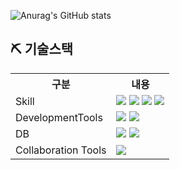 ![Anurag's GitHub stats](https://github-readme-stats.vercel.app/api?username=shovelbox&show_icons=true&theme=tokyonight)

## ⛏ 기술스택
<table>
    <tr>
        <th>구분</th>
        <th>내용</th>
    </tr>
    <tr>
        <td>Skill</td>
        <td>
            <img src="https://img.shields.io/badge/.Net-FFC000?style=for-the-badge&logo=.Net&logoColor=black"/>
            <img src="https://img.shields.io/badge/C%23-778CF7?style=for-the-badge&logo=csharp&logoColor=white"/>
            <img src="https://img.shields.io/badge/C++-FE413C?style=for-the-badge&logo=cplusplus&logoColor=white"/>
            <img src="https://img.shields.io/badge/Xaml-1572B6?style=for-the-badge&logo=Xaml&logoColor=white"/>
        </td>
    </tr>
    <tr>
        <td>DevelopmentTools</td>
        <td>
            <img src="https://img.shields.io/badge/visual studio-2C2255?style=for-the-badge&logo=visualstudio&logoColor=white"/>
            <img src="https://img.shields.io/badge/Visual Studio Code-007ACC?style=for-the-badge&logo=VisualStudioCode&logoColor=white"/>
        </td>
    </tr>
    <tr>
        <td>DB</td>
        <td>
            <img src="https://img.shields.io/badge/Mysql-FFCA28?style=for-the-badge&logo=Mysql&logoColor=Black"/>
            <img src="https://img.shields.io/badge/Mssql-F80000?style=for-the-badge&logo=Microsoft SQL Server&logoColor=black"/>
        </td>
    </tr>
    <tr>
        <td>Collaboration Tools</td>
        <td>
            <img src="https://img.shields.io/badge/GitHub-181717?style=for-the-badge&logo=GitHub&logoColor=white"/>
        </td>
    </tr>
</table>
